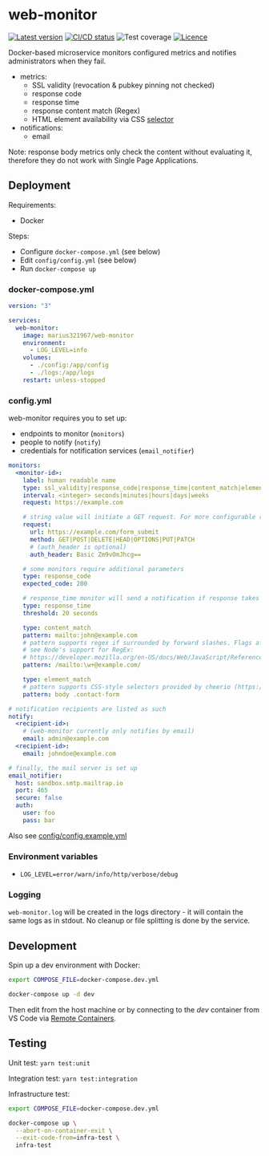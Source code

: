 # web-monitor

[![Latest version](https://shields.io/github/v/release/marius321967/web-monitor?display_name=tag&sort=semver)](https://hub.docker.com/r/marius321967/web-monitor/tags)
[![CI/CD status](https://github.com/marius321967/web-monitor/workflows/CI/CD/badge.svg)](https://github.com/marius321967/web-monitor/actions/workflows/docker-image.yml)
![Test coverage](https://shields.io/nycrc/marius321967/web-monitor?config=.nycrc.json)
[![Licence](https://shields.io/github/license/marius321967/web-monitor)](/LICENSE)

Docker-based microservice monitors configured metrics and notifies administrators when they fail.

- metrics:
  - SSL validity (revocation & pubkey pinning not checked)
  - response code
  - response time
  - response content match (Regex)
  - HTML element availability via CSS [selector](https://github.com/fb55/css-select/blob/master/README.md#supported-selectors)
- notifications:
  - email

Note: response body metrics only check the content without evaluating it, therefore they do not work with Single Page Applications.

## Deployment

Requirements:

- Docker

Steps:

- Configure `docker-compose.yml` (see below)
- Edit `config/config.yml` (see below)
- Run `docker-compose up`

### docker-compose.yml

```yml
version: "3"

services:
  web-monitor:
    image: marius321967/web-monitor
    environment:
      - LOG_LEVEL=info
    volumes:
      - ./config:/app/config
      - ./logs:/app/logs
    restart: unless-stopped
```

### config.yml

web-monitor requires you to set up:

- endpoints to monitor (`monitors`)
- people to notify (`notify`)
- credentials for notification services (`email_notifier`)

```yml
monitors:
  <monitor-id>:
    label: human readable name
    type: ssl_validity|response_code|response_time|content_match|element_match
    interval: <integer> seconds|minutes|hours|days|weeks
    request: https://example.com

    # string value will initiate a GET request. For more configurable requests, provide an object:
    request:
      url: https://example.com/form_submit
      method: GET|POST|DELETE|HEAD|OPTIONS|PUT|PATCH
      # (auth_header is optional)
      auth_header: Basic Zm9vOmJhcg==

    # some monitors require additional parameters
    type: response_code
    expected_code: 200

    # response_time monitor will send a notification if response takes longer than threshold
    type: response_time
    threshold: 20 seconds

    type: content_match
    pattern: mailto:john@example.com
    # pattern supports regex if surrounded by forward slashes. Flags after slashes are not supported.
    # see Node's support for RegEx:
    # https://developer.mozilla.org/en-US/docs/Web/JavaScript/Reference/Global_Objects/RegExp#browser_compatibility
    pattern: /mailto:\w+@example.com/

    type: element_match
    # pattern supports CSS-style selectors provided by cheerio (https://cheerio.js.org/)
    pattern: body .contact-form

# notification recipients are listed as such
notify:
  <recipient-id>:
    # (web-monitor currently only notifies by email)
    email: admin@example.com
  <recipient-id>:
    email: johndoe@example.com

# finally, the mail server is set up
email_notifier:
  host: sandbox.smtp.mailtrap.io
  port: 465
  secure: false
  auth:
    user: foo
    pass: bar
```

Also see [config/config.example.yml](/config/config.example.yml)

### Environment variables

- `LOG_LEVEL=error/warn/info/http/verbose/debug`

### Logging

`web-monitor.log` will be created in the logs directory - it will contain the same logs as in stdout. No cleanup or file splitting is done by the service.

## Development

Spin up a dev environment with Docker:

```bash
export COMPOSE_FILE=docker-compose.dev.yml

docker-compose up -d dev
```

Then edit from the host machine or by connecting to the _dev_ container from VS Code via [Remote Containers](https://marketplace.visualstudio.com/items?itemName=ms-vscode-remote.remote-containers).

## Testing

Unit test: `yarn test:unit`

Integration test: `yarn test:integration`

Infrastructure test:

```bash
export COMPOSE_FILE=docker-compose.dev.yml

docker-compose up \
  --abort-on-container-exit \
  --exit-code-from=infra-test \
  infra-test
```
